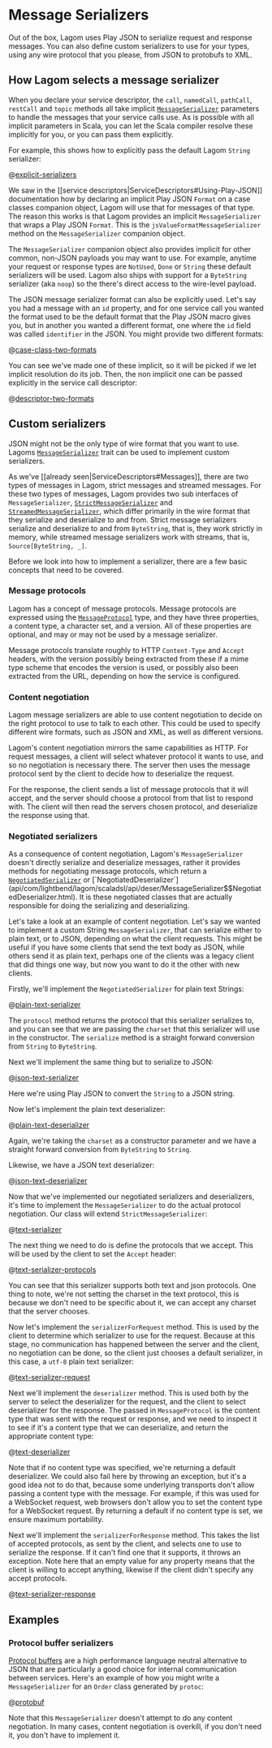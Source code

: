 # Message Serializers

Out of the box, Lagom uses Play JSON to serialize request and response messages. You can also define custom serializers to use for your types, using any wire protocol that you please, from JSON to protobufs to XML.

## How Lagom selects a message serializer

When you declare your service descriptor, the `call`, `namedCall`, `pathCall`, `restCall` and `topic` methods all take implicit [`MessageSerializer`](api/com/lightbend/lagom/scaladsl/api/deser/MessageSerializer.html) parameters to handle the messages that your service calls use. As is possible with all implicit parameters in Scala, you can let the Scala compiler resolve these implicitly for you, or you can pass them explicitly.

For example, this shows how to explicitly pass the default Lagom `String` serializer:

@[explicit-serializers](code/MessageSerializers.scala)

We saw in the [[service descriptors|ServiceDescriptors#Using-Play-JSON]] documentation how by declaring an implicit Play JSON `Format` on a case classes companion object, Lagom will use that for messages of that type. The reason this works is that Lagom provides an implicit `MessageSerializer` that wraps a Play JSON `Format`. This is the `jsValueFormatMessageSerializer` method on the `MessageSerializer` companion object.

The `MessageSerializer` companion object also provides implicit for other common, non-JSON payloads you may want to use. For example, anytime your request or response types are `NotUsed`, `Done` or `String` these default serializers will be used. Lagom also ships with support for a `ByteString` serializer (aka `noop`) so the there's direct access to the wire-level payload.

The JSON message serializer format can also be explicitly used. Let's say you had a message with an `id` property, and for one service call you wanted the format used to be the default format that the Play JSON macro gives you, but in another you wanted a different format, one where the `id` field was called `identifier` in the JSON. You might provide two different formats:

@[case-class-two-formats](code/MessageSerializers.scala)

You can see we've made one of these implicit, so it will be picked if we let implicit resolution do its job. Then, the non implicit one can be passed explicitly in the service call descriptor:

@[descriptor-two-formats](code/MessageSerializers.scala)

## Custom serializers

JSON might not be the only type of wire format that you want to use. Lagoms [`MessageSerializer`](api/com/lightbend/lagom/scaladsl/api/deser/MessageSerializer.html) trait can be used to implement custom serializers.

As we've [[already seen|ServiceDescriptors#Messages]], there are two types of messages in Lagom, strict messages and streamed messages.  For these two types of messages, Lagom provides two sub interfaces of `MessageSerializer`, [`StrictMessageSerializer`](api/com/lightbend/lagom/scaladsl/api/deser/StrictMessageSerializer.html) and [`StreamedMessageSerializer`](api/com/lightbend/lagom/scaladsl/api/deser/StreamedMessageSerializer.html), which differ primarily in the wire format that they serialize and deserialize to and from.  Strict message serializers serialize and deserialize to and from `ByteString`, that is, they work strictly in memory, while streamed message serializers work with streams, that is, `Source[ByteString, _]`.

Before we look into how to implement a serializer, there are a few basic concepts that need to be covered.

### Message protocols

Lagom has a concept of message protocols. Message protocols are expressed using the [`MessageProtocol`](api/com/lightbend/lagom/scaladsl/api/transport/MessageProtocol.html) type, and they have three properties, a content type, a character set, and a version.  All of these properties are optional, and may or may not be used by a message serializer.

Message protocols translate roughly to HTTP `Content-Type` and `Accept` headers, with the version possibly being extracted from these if a mime type scheme that encodes the version is used, or possibly also been extracted from the URL, depending on how the service is configured.

### Content negotiation

Lagom message serializers are able to use content negotiation to decide on the right protocol to use to talk to each other.  This could be used to specify different wire formats, such as JSON and XML, as well as different versions.

Lagom's content negotiation mirrors the same capabilities as HTTP.  For request messages, a client will select whatever protocol it wants to use, and so no negotiation is necessary there.  The server then uses the message protocol sent by the client to decide how to deserialize the request.

For the response, the client sends a list of message protocols that it will accept, and the server should choose a protocol from that list to respond with.  The client will then read the servers chosen protocol, and deserialize the response using that.

### Negotiated serializers

As a consequence of content negotiation, Lagom's `MessageSerializer` doesn't directly serialize and deserialize messages, rather it provides methods for negotiating message protocols, which return a [`NegotiatedSerializer`](api/com/lightbend/lagom/scaladsl/api/deser/MessageSerializer$$NegotiatedSerializer.html) or [`NegotiatedDeserializer`](api/com/lightbend/lagom/scaladsl/api/deser/MessageSerializer$$NegotiatedDeserializer.html).  It is these negotiated classes that are actually responsible for doing the serializing and deserializing.

Let's take a look at an example of content negotiation.  Let's say we wanted to implement a custom String `MessageSerializer`, that can serialize either to plain text, or to JSON, depending on what the client requests.  This might be useful if you have some clients that send the text body as JSON, while others send it as plain text, perhaps one of the clients was a legacy client that did things one way, but now you want to do it the other with new clients.

Firstly, we'll implement the `NegotiatedSerializer` for plain text Strings:

@[plain-text-serializer](code/MessageSerializers.scala)

The `protocol` method returns the protocol that this serializer serializes to, and you can see that we are passing the `charset` that this serializer will use in the constructor.  The `serialize` method is a straight forward conversion from `String` to `ByteString`.

Next we'll implement the same thing but to serialize to JSON:

@[json-text-serializer](code/MessageSerializers.scala)

Here we're using Play JSON to convert the `String` to a JSON string.

Now let's implement the plain text deserializer:

@[plain-text-deserializer](code/MessageSerializers.scala)

Again, we're taking the `charset` as a constructor parameter and we have a straight forward conversion from `ByteString` to `String`.

Likewise, we have a JSON text deserializer:

@[json-text-deserializer](code/MessageSerializers.scala)

Now that we've implemented our negotiated serializers and deserializers, it's time to implement the `MessageSerializer` to do the actual protocol negotiation.  Our class will extend `StrictMessageSerializer`:

@[text-serializer](code/MessageSerializers.scala)

The next thing we need to do is define the protocols that we accept.  This will be used by the client to set the `Accept` header:

@[text-serializer-protocols](code/MessageSerializers.scala)

You can see that this serializer supports both text and json protocols.  One thing to note, we're not setting the charset in the text protocol, this is because we don't need to be specific about it, we can accept any charset that the server chooses.

Now let's implement the `serializerForRequest` method.  This is used by the client to determine which serializer to use for the request.  Because at this stage, no communication has happened between the server and the client, no negotiation can be done, so the client just chooses a default serializer, in this case, a `utf-8` plain text serializer:

@[text-serializer-request](code/MessageSerializers.scala)

Next we'll implement the `deserializer` method.  This is used both by the server to select the deserializer for the request, and the client to select deserializer for the response.  The passed in `MessageProtocol` is the content type that was sent with the request or response, and we need to inspect it to see if it's a content type that we can deserialize, and return the appropriate content type:

@[text-deserializer](code/MessageSerializers.scala)

Note that if no content type was specified, we're returning a default deserializer.  We could also fail here by throwing an exception, but it's a good idea not to do that, because some underlying transports don't allow passing a content type with the message.  For example, if this was used for a WebSocket request, web browsers don't allow you to set the content type for a WebSocket request.  By returning a default if no content type is set, we ensure maximum portability.

Next we'll implement the `serializerForResponse` method.  This takes the list of accepted protocols, as sent by the client, and selects one to use to serialize the response.  If it can't find one that it supports, it throws an exception.  Note here that an empty value for any property means that the client is willing to accept anything, likewise if the client didn't specify any accept protocols.

@[text-serializer-response](code/MessageSerializers.scala)

## Examples

### Protocol buffer serializers

[Protocol buffers](https://developers.google.com/protocol-buffers/) are a high performance language neutral alternative to JSON that are particularly a good choice for internal communication between services.  Here's an example of how you might write a `MessageSerializer` for an `Order` class generated by `protoc`:

@[protobuf](code/MessageSerializers.scala)

Note that this `MessageSerializer` doesn't attempt to do any content negotiation.  In many cases, content negotiation is overkill, if you don't need it, you don't have to implement it.
